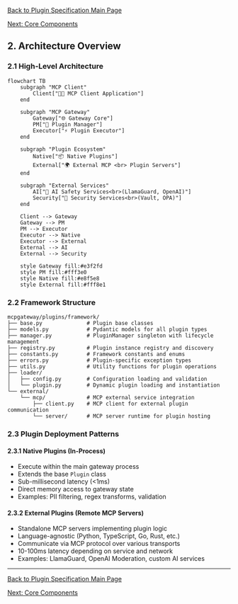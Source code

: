 [Back to Plugin Specification Main Page](../plugin-framework-specification.md)

[Next: Core Components](./core-components.md)

## 2. Architecture Overview

### 2.1 High-Level Architecture

```mermaid
flowchart TB
    subgraph "MCP Client"
        Client["🧑‍💻 MCP Client Application"]
    end

    subgraph "MCP Gateway"
        Gateway["🌐 Gateway Core"]
        PM["🔌 Plugin Manager"]
        Executor["⚡ Plugin Executor"]
    end

    subgraph "Plugin Ecosystem"
        Native["📦 Native Plugins"]
        External["🌍 External MCP <br> Plugin Servers"]
    end

    subgraph "External Services"
        AI["🤖 AI Safety Services<br>(LlamaGuard, OpenAI)"]
        Security["🔐 Security Services<br>(Vault, OPA)"]
    end

    Client --> Gateway
    Gateway --> PM
    PM --> Executor
    Executor --> Native
    Executor --> External
    External --> AI
    External --> Security

    style Gateway fill:#e3f2fd
    style PM fill:#fff3e0
    style Native fill:#e8f5e8
    style External fill:#fff8e1
```

### 2.2 Framework Structure

```
mcpgateway/plugins/framework/
├── base.py              # Plugin base classes
├── models.py            # Pydantic models for all plugin types
├── manager.py           # PluginManager singleton with lifecycle management
├── registry.py          # Plugin instance registry and discovery
├── constants.py         # Framework constants and enums
├── errors.py            # Plugin-specific exception types
├── utils.py             # Utility functions for plugin operations
├── loader/
│   ├── config.py        # Configuration loading and validation
│   └── plugin.py        # Dynamic plugin loading and instantiation
└── external/
    └── mcp/             # MCP external service integration
        ├── client.py    # MCP client for external plugin communication
        └── server/      # MCP server runtime for plugin hosting
```

### 2.3 Plugin Deployment Patterns

#### 2.3.1 Native Plugins (In-Process)
- Execute within the main gateway process
- Extends the base `Plugin` class
- Sub-millisecond latency (<1ms)
- Direct memory access to gateway state
- Examples: PII filtering, regex transforms, validation

#### 2.3.2 External Plugins (Remote MCP Servers)
- Standalone MCP servers implementing plugin logic
- Language-agnostic (Python, TypeScript, Go, Rust, etc.)
- Communicate via MCP protocol over various transports
- 10-100ms latency depending on service and network
- Examples: LlamaGuard, OpenAI Moderation, custom AI services

---

[Back to Plugin Specification Main Page](../plugin-framework-specification.md)

[Next: Core Components](./core-components.md)